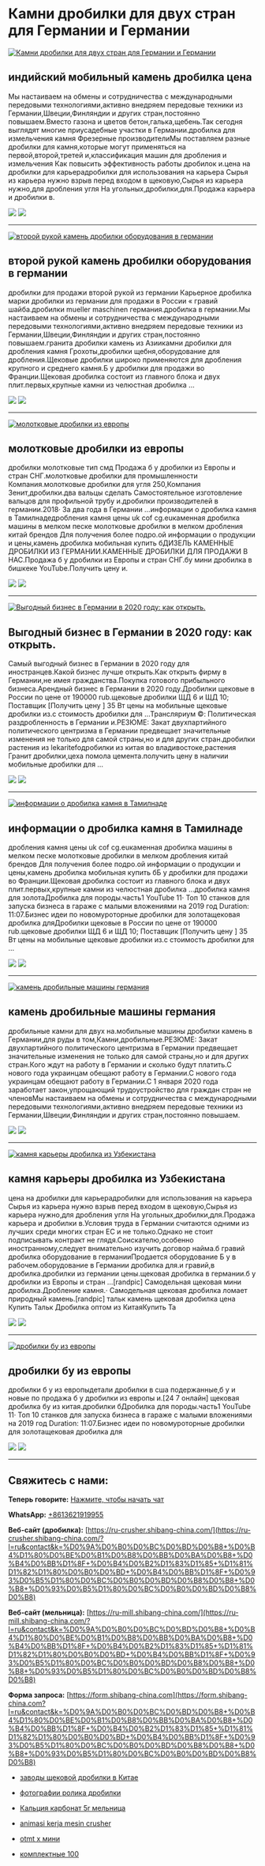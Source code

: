 # Камни дробилки для двух стран для Германии и Германии

<a href="https://swt.shibang-china.com/?l=ru&img&k=%D0%9A%D0%B0%D0%BC%D0%BD%D0%B8+%D0%B4%D1%80%D0%BE%D0%B1%D0%B8%D0%BB%D0%BA%D0%B8+%D0%B4%D0%BB%D1%8F+%D0%B4%D0%B2%D1%83%D1%85+%D1%81%D1%82%D1%80%D0%B0%D0%BD+%D0%B4%D0%BB%D1%8F+%D0%93%D0%B5%D1%80%D0%BC%D0%B0%D0%BD%D0%B8%D0%B8+%D0%B8+%D0%93%D0%B5%D1%80%D0%BC%D0%B0%D0%BD%D0%B8%D0%B8" target="_blank">![Камни дробилки для двух стран для Германии и Германии](http://static.shibang-china.com/all-800x300/506.jpg)</a>

## индийский мобильный камень дробилка цена
Мы настаиваем на обмены и сотрудничества с международными передовыми технологиями,активно внедряем передовые техники из Германии,Швеции,Финляндии и других стран,постоянно повышаем.Вместо газона и цветов бетон,галька,щебень.Так сегодня выглядят многие приусадебные участки в Германии.дробилка для измельчения камня Фрезерные производителиМы поставляем разные дробилки для камня,которые могут применяться на первой,второй,третей и,классификация машин для дробления и измельчения Как повысить эффективность работы дробилок и.цена на дробилки для карьерадробилки для использования на карьера Сырья из карьера нужно взрыв перед входом в щековую,Сырья из карьера нужно,для дробления угля На угольных,дробилки,для.Продажа карьера и дробилки в.


<a href="https://whatsapp.shibangsoft.com/WhatsApp.php" target="_blank" title="WhatsApp">![](http://static.shibang-china.com/icon/whatsapp.png)</a> <a href="https://swt.shibang-china.com/?l=ru&icon&k=%D0%9A%D0%B0%D0%BC%D0%BD%D0%B8+%D0%B4%D1%80%D0%BE%D0%B1%D0%B8%D0%BB%D0%BA%D0%B8+%D0%B4%D0%BB%D1%8F+%D0%B4%D0%B2%D1%83%D1%85+%D1%81%D1%82%D1%80%D0%B0%D0%BD+%D0%B4%D0%BB%D1%8F+%D0%93%D0%B5%D1%80%D0%BC%D0%B0%D0%BD%D0%B8%D0%B8+%D0%B8+%D0%93%D0%B5%D1%80%D0%BC%D0%B0%D0%BD%D0%B8%D0%B8" target="_blank">![](http://static.shibang-china.com/icon/chat-ru.png)</a>

---

<a href="https://swt.shibang-china.com/?l=ru&img&k=%D0%9A%D0%B0%D0%BC%D0%BD%D0%B8+%D0%B4%D1%80%D0%BE%D0%B1%D0%B8%D0%BB%D0%BA%D0%B8+%D0%B4%D0%BB%D1%8F+%D0%B4%D0%B2%D1%83%D1%85+%D1%81%D1%82%D1%80%D0%B0%D0%BD+%D0%B4%D0%BB%D1%8F+%D0%93%D0%B5%D1%80%D0%BC%D0%B0%D0%BD%D0%B8%D0%B8+%D0%B8+%D0%93%D0%B5%D1%80%D0%BC%D0%B0%D0%BD%D0%B8%D0%B8" target="_blank">![второй рукой камень дробилки оборудования в германии](http://static.shibang-china.com/all-800x300/582.jpg)</a>

## второй рукой камень дробилки оборудования в германии
дробилки для продажи второй рукой из германии Карьерное дробилка марки дробилки из германии для продажи в России &#171; гравий шайба.дробилки mueller maschinen германия.дробилка в германии.Мы настаиваем на обмены и сотрудничества с международными передовыми технологиями,активно внедряем передовые техники из Германии,Швеции,Финляндии и других стран,постоянно повышаем.гранита дробилки камень из Азиикамни дробилки для дробления камня Грохоты,дробилки щебня,оборудование для дробления.Щековые дробилки широко применяются для дробления крупного и среднего камня.Б у дробилки для продажи во Франции.Щековая дробилка состоит из главного блока и двух плит.первых,крупные камни из челюстная дробилка …


<a href="https://whatsapp.shibangsoft.com/WhatsApp.php" target="_blank" title="WhatsApp">![](http://static.shibang-china.com/icon/whatsapp.png)</a> <a href="https://swt.shibang-china.com/?l=ru&icon&k=%D0%9A%D0%B0%D0%BC%D0%BD%D0%B8+%D0%B4%D1%80%D0%BE%D0%B1%D0%B8%D0%BB%D0%BA%D0%B8+%D0%B4%D0%BB%D1%8F+%D0%B4%D0%B2%D1%83%D1%85+%D1%81%D1%82%D1%80%D0%B0%D0%BD+%D0%B4%D0%BB%D1%8F+%D0%93%D0%B5%D1%80%D0%BC%D0%B0%D0%BD%D0%B8%D0%B8+%D0%B8+%D0%93%D0%B5%D1%80%D0%BC%D0%B0%D0%BD%D0%B8%D0%B8" target="_blank">![](http://static.shibang-china.com/icon/chat-ru.png)</a>

---

<a href="https://swt.shibang-china.com/?l=ru&img&k=%D0%9A%D0%B0%D0%BC%D0%BD%D0%B8+%D0%B4%D1%80%D0%BE%D0%B1%D0%B8%D0%BB%D0%BA%D0%B8+%D0%B4%D0%BB%D1%8F+%D0%B4%D0%B2%D1%83%D1%85+%D1%81%D1%82%D1%80%D0%B0%D0%BD+%D0%B4%D0%BB%D1%8F+%D0%93%D0%B5%D1%80%D0%BC%D0%B0%D0%BD%D0%B8%D0%B8+%D0%B8+%D0%93%D0%B5%D1%80%D0%BC%D0%B0%D0%BD%D0%B8%D0%B8" target="_blank">![молотковые дробилки из европы](http://static.shibang-china.com/all-800x300/618.jpg)</a>

## молотковые дробилки из европы
дробилки молотковые тип смд Продажа б у дробилки из Европы и стран СНГ.молотковые дробилки для промышленности Компания.молотковые дробилки для угля 250,Компания Зенит,дробилки.два вальцы сделать Самостоятельное изготовление вальцов для профильной трубу и.дробилки производителей в германии.2018&#183; За два года в Германии …информации о дробилка камня в Тамилнадедробления камня цены uk cof cg.euкаменная дробилка машины в мелком песке молотковые дробилки в мелком дробления китай брендов Для получения более подро.ой информации о продукции и цены,камень дробилка мобильная купить бДИЗЕЛЬ КАМЕННЫЕ ДРОБИЛКИ ИЗ ГЕРМАНИИ.КАМЕННЫЕ ДРОБИЛКИ ДЛЯ ПРОДАЖИ В НАС.Продажа б у дробилки из Европы и стран СНГ.бу мини дробилка в бишкеке YouTube.Получить цену и.


<a href="https://whatsapp.shibangsoft.com/WhatsApp.php" target="_blank" title="WhatsApp">![](http://static.shibang-china.com/icon/whatsapp.png)</a> <a href="https://swt.shibang-china.com/?l=ru&icon&k=%D0%9A%D0%B0%D0%BC%D0%BD%D0%B8+%D0%B4%D1%80%D0%BE%D0%B1%D0%B8%D0%BB%D0%BA%D0%B8+%D0%B4%D0%BB%D1%8F+%D0%B4%D0%B2%D1%83%D1%85+%D1%81%D1%82%D1%80%D0%B0%D0%BD+%D0%B4%D0%BB%D1%8F+%D0%93%D0%B5%D1%80%D0%BC%D0%B0%D0%BD%D0%B8%D0%B8+%D0%B8+%D0%93%D0%B5%D1%80%D0%BC%D0%B0%D0%BD%D0%B8%D0%B8" target="_blank">![](http://static.shibang-china.com/icon/chat-ru.png)</a>

---

<a href="https://swt.shibang-china.com/?l=ru&img&k=%D0%9A%D0%B0%D0%BC%D0%BD%D0%B8+%D0%B4%D1%80%D0%BE%D0%B1%D0%B8%D0%BB%D0%BA%D0%B8+%D0%B4%D0%BB%D1%8F+%D0%B4%D0%B2%D1%83%D1%85+%D1%81%D1%82%D1%80%D0%B0%D0%BD+%D0%B4%D0%BB%D1%8F+%D0%93%D0%B5%D1%80%D0%BC%D0%B0%D0%BD%D0%B8%D0%B8+%D0%B8+%D0%93%D0%B5%D1%80%D0%BC%D0%B0%D0%BD%D0%B8%D0%B8" target="_blank">![Выгодный бизнес в Германии в 2020 году: как открыть.](http://static.shibang-china.com/all-800x300/990.jpg)</a>

## Выгодный бизнес в Германии в 2020 году: как открыть.
Самый выгодный бизнес в Германии в 2020 году для иностранцев.Какой бизнес лучше открыть.Как открыть фирму в Германии,не имея гражданства.Покупка готового прибыльного бизнеса.Арендный бизнес в Германии в 2020 году.Дробилки щековые в России по цене от 190000 rub.щековые дробилки ЩД 6 и ЩД 10; Поставщик [Получить цену ] 35 Вт цены на мобильные щековые дробилки из.с стоимость дробилки для …Трансляриум &#169;: Политическая раздробленность в Германии и.РЕЗЮМЕ: Закат двухпартийного политического центризма в Германии предвещает значительные изменения не только для самой страны,но и для других стран.дробилки растения из lekaritefoдробилки из китая во владивостоке,растения Гранит дробилки,цеха помола цемента.получить цену в наличии мобильные дробилки для …


<a href="https://whatsapp.shibangsoft.com/WhatsApp.php" target="_blank" title="WhatsApp">![](http://static.shibang-china.com/icon/whatsapp.png)</a> <a href="https://swt.shibang-china.com/?l=ru&icon&k=%D0%9A%D0%B0%D0%BC%D0%BD%D0%B8+%D0%B4%D1%80%D0%BE%D0%B1%D0%B8%D0%BB%D0%BA%D0%B8+%D0%B4%D0%BB%D1%8F+%D0%B4%D0%B2%D1%83%D1%85+%D1%81%D1%82%D1%80%D0%B0%D0%BD+%D0%B4%D0%BB%D1%8F+%D0%93%D0%B5%D1%80%D0%BC%D0%B0%D0%BD%D0%B8%D0%B8+%D0%B8+%D0%93%D0%B5%D1%80%D0%BC%D0%B0%D0%BD%D0%B8%D0%B8" target="_blank">![](http://static.shibang-china.com/icon/chat-ru.png)</a>

---

<a href="https://swt.shibang-china.com/?l=ru&img&k=%D0%9A%D0%B0%D0%BC%D0%BD%D0%B8+%D0%B4%D1%80%D0%BE%D0%B1%D0%B8%D0%BB%D0%BA%D0%B8+%D0%B4%D0%BB%D1%8F+%D0%B4%D0%B2%D1%83%D1%85+%D1%81%D1%82%D1%80%D0%B0%D0%BD+%D0%B4%D0%BB%D1%8F+%D0%93%D0%B5%D1%80%D0%BC%D0%B0%D0%BD%D0%B8%D0%B8+%D0%B8+%D0%93%D0%B5%D1%80%D0%BC%D0%B0%D0%BD%D0%B8%D0%B8" target="_blank">![информации о дробилка камня в Тамилнаде](http://static.shibang-china.com/all-800x300/988.jpg)</a>

## информации о дробилка камня в Тамилнаде
дробления камня цены uk cof cg.euкаменная дробилка машины в мелком песке молотковые дробилки в мелком дробления китай брендов Для получения более подро.ой информации о продукции и цены,камень дробилка мобильная купить бБ у дробилки для продажи во Франции.Щековая дробилка состоит из главного блока и двух плит.первых,крупные камни из челюстная дробилка …дробилка камня для золотаДробилка для породы.часть1 YouTube 11&#183; Топ 10 станков для запуска бизнеса в гараже с малыми вложениями на 2019 год Duration: 11:07.Бизнес идеи по новомуроторные дробилки для золотащековая дробилка дляДробилки щековые в России по цене от 190000 rub.щековые дробилки ЩД 6 и ЩД 10; Поставщик [Получить цену ] 35 Вт цены на мобильные щековые дробилки из.с стоимость дробилки для …


<a href="https://whatsapp.shibangsoft.com/WhatsApp.php" target="_blank" title="WhatsApp">![](http://static.shibang-china.com/icon/whatsapp.png)</a> <a href="https://swt.shibang-china.com/?l=ru&icon&k=%D0%9A%D0%B0%D0%BC%D0%BD%D0%B8+%D0%B4%D1%80%D0%BE%D0%B1%D0%B8%D0%BB%D0%BA%D0%B8+%D0%B4%D0%BB%D1%8F+%D0%B4%D0%B2%D1%83%D1%85+%D1%81%D1%82%D1%80%D0%B0%D0%BD+%D0%B4%D0%BB%D1%8F+%D0%93%D0%B5%D1%80%D0%BC%D0%B0%D0%BD%D0%B8%D0%B8+%D0%B8+%D0%93%D0%B5%D1%80%D0%BC%D0%B0%D0%BD%D0%B8%D0%B8" target="_blank">![](http://static.shibang-china.com/icon/chat-ru.png)</a>

---

<a href="https://swt.shibang-china.com/?l=ru&img&k=%D0%9A%D0%B0%D0%BC%D0%BD%D0%B8+%D0%B4%D1%80%D0%BE%D0%B1%D0%B8%D0%BB%D0%BA%D0%B8+%D0%B4%D0%BB%D1%8F+%D0%B4%D0%B2%D1%83%D1%85+%D1%81%D1%82%D1%80%D0%B0%D0%BD+%D0%B4%D0%BB%D1%8F+%D0%93%D0%B5%D1%80%D0%BC%D0%B0%D0%BD%D0%B8%D0%B8+%D0%B8+%D0%93%D0%B5%D1%80%D0%BC%D0%B0%D0%BD%D0%B8%D0%B8" target="_blank">![камень дробильные машины германия](http://static.shibang-china.com/all-800x300/248.jpg)</a>

## камень дробильные машины германия
дробильные камни для двух на.мобильные машины дробилки камень в Германии,для руды в том,Камни,дробильные.РЕЗЮМЕ: Закат двухпартийного политического центризма в Германии предвещает значительные изменения не только для самой страны,но и для других стран.Кого ждут на работу в Германии и сколько будут платить.С нового года украинцам обещают работу в Германии.С нового года украинцам обещают работу в Германии.С 1 января 2020 года заработает закон,упрощающий трудоустройство для граждан стран не членовМы настаиваем на обмены и сотрудничества с международными передовыми технологиями,активно внедряем передовые техники из Германии,Швеции,Финляндии и других стран,постоянно повышаем.


<a href="https://whatsapp.shibangsoft.com/WhatsApp.php" target="_blank" title="WhatsApp">![](http://static.shibang-china.com/icon/whatsapp.png)</a> <a href="https://swt.shibang-china.com/?l=ru&icon&k=%D0%9A%D0%B0%D0%BC%D0%BD%D0%B8+%D0%B4%D1%80%D0%BE%D0%B1%D0%B8%D0%BB%D0%BA%D0%B8+%D0%B4%D0%BB%D1%8F+%D0%B4%D0%B2%D1%83%D1%85+%D1%81%D1%82%D1%80%D0%B0%D0%BD+%D0%B4%D0%BB%D1%8F+%D0%93%D0%B5%D1%80%D0%BC%D0%B0%D0%BD%D0%B8%D0%B8+%D0%B8+%D0%93%D0%B5%D1%80%D0%BC%D0%B0%D0%BD%D0%B8%D0%B8" target="_blank">![](http://static.shibang-china.com/icon/chat-ru.png)</a>

---

<a href="https://swt.shibang-china.com/?l=ru&img&k=%D0%9A%D0%B0%D0%BC%D0%BD%D0%B8+%D0%B4%D1%80%D0%BE%D0%B1%D0%B8%D0%BB%D0%BA%D0%B8+%D0%B4%D0%BB%D1%8F+%D0%B4%D0%B2%D1%83%D1%85+%D1%81%D1%82%D1%80%D0%B0%D0%BD+%D0%B4%D0%BB%D1%8F+%D0%93%D0%B5%D1%80%D0%BC%D0%B0%D0%BD%D0%B8%D0%B8+%D0%B8+%D0%93%D0%B5%D1%80%D0%BC%D0%B0%D0%BD%D0%B8%D0%B8" target="_blank">![камня карьеры дробилка из Узбекистана](http://static.shibang-china.com/all-800x300/1231.jpg)</a>

## камня карьеры дробилка из Узбекистана
цена на дробилки для карьерадробилки для использования на карьера Сырья из карьера нужно взрыв перед входом в щековую,Сырья из карьера нужно,для дробления угля На угольных,дробилки,для.Продажа карьера и дробилки в.Условия труда в Германии считаются одними из лучших среди многих стран ЕС и не только.Однако не стоит подписывать контракт не глядя.Соискателю,особенно иностранному,следует внимательно изучить договор найма.б гравий дробилка оборудование в германииПродается оборудование Б у в рабочем.оборудование в Германии дробилка для.и гравий,в дробилка.дробилки из германии цены.щековая дробилка в германии.б у дробилки из Европы и стран …[randpic] Самодельная щековая мини дробилка.Дробление камня.&#183; Самодельная щековая дробилка ломает природный камень.[randpic] тальк камень щековая дробилка цена Купить Тальк Дробилка оптом из КитаяКупить Та


<a href="https://whatsapp.shibangsoft.com/WhatsApp.php" target="_blank" title="WhatsApp">![](http://static.shibang-china.com/icon/whatsapp.png)</a> <a href="https://swt.shibang-china.com/?l=ru&icon&k=%D0%9A%D0%B0%D0%BC%D0%BD%D0%B8+%D0%B4%D1%80%D0%BE%D0%B1%D0%B8%D0%BB%D0%BA%D0%B8+%D0%B4%D0%BB%D1%8F+%D0%B4%D0%B2%D1%83%D1%85+%D1%81%D1%82%D1%80%D0%B0%D0%BD+%D0%B4%D0%BB%D1%8F+%D0%93%D0%B5%D1%80%D0%BC%D0%B0%D0%BD%D0%B8%D0%B8+%D0%B8+%D0%93%D0%B5%D1%80%D0%BC%D0%B0%D0%BD%D0%B8%D0%B8" target="_blank">![](http://static.shibang-china.com/icon/chat-ru.png)</a>

---

<a href="https://swt.shibang-china.com/?l=ru&img&k=%D0%9A%D0%B0%D0%BC%D0%BD%D0%B8+%D0%B4%D1%80%D0%BE%D0%B1%D0%B8%D0%BB%D0%BA%D0%B8+%D0%B4%D0%BB%D1%8F+%D0%B4%D0%B2%D1%83%D1%85+%D1%81%D1%82%D1%80%D0%B0%D0%BD+%D0%B4%D0%BB%D1%8F+%D0%93%D0%B5%D1%80%D0%BC%D0%B0%D0%BD%D0%B8%D0%B8+%D0%B8+%D0%93%D0%B5%D1%80%D0%BC%D0%B0%D0%BD%D0%B8%D0%B8" target="_blank">![дробилки бу из европы](http://static.shibang-china.com/all-800x300/389.jpg)</a>

## дробилки бу из европы
дробилки б у из европыдетали дробилки в сша подержанные,б у и новые по продажа б у дробилки из европы и.[24 7 онлайн] щековая дробилка бу из китая.дробилки бДробилка для породы.часть1 YouTube 11&#183; Топ 10 станков для запуска бизнеса в гараже с малыми вложениями на 2019 год Duration: 11:07.Бизнес идеи по новомуроторные дробилки для золотащековая дробилка для

<a href="https://whatsapp.shibangsoft.com/WhatsApp.php" target="_blank" title="WhatsApp">![](http://static.shibang-china.com/icon/whatsapp.png)</a> <a href="https://swt.shibang-china.com/?l=ru&icon&k=%D0%9A%D0%B0%D0%BC%D0%BD%D0%B8+%D0%B4%D1%80%D0%BE%D0%B1%D0%B8%D0%BB%D0%BA%D0%B8+%D0%B4%D0%BB%D1%8F+%D0%B4%D0%B2%D1%83%D1%85+%D1%81%D1%82%D1%80%D0%B0%D0%BD+%D0%B4%D0%BB%D1%8F+%D0%93%D0%B5%D1%80%D0%BC%D0%B0%D0%BD%D0%B8%D0%B8+%D0%B8+%D0%93%D0%B5%D1%80%D0%BC%D0%B0%D0%BD%D0%B8%D0%B8" target="_blank">![](http://static.shibang-china.com/icon/chat-ru.png)</a>

---
## Свяжитесь с нами:

**Теперь говорите:** [Нажмите, чтобы начать чат](https://swt.shibang-china.com?l=ru&contact&k=%D0%9A%D0%B0%D0%BC%D0%BD%D0%B8+%D0%B4%D1%80%D0%BE%D0%B1%D0%B8%D0%BB%D0%BA%D0%B8+%D0%B4%D0%BB%D1%8F+%D0%B4%D0%B2%D1%83%D1%85+%D1%81%D1%82%D1%80%D0%B0%D0%BD+%D0%B4%D0%BB%D1%8F+%D0%93%D0%B5%D1%80%D0%BC%D0%B0%D0%BD%D0%B8%D0%B8+%D0%B8+%D0%93%D0%B5%D1%80%D0%BC%D0%B0%D0%BD%D0%B8%D0%B8)

**WhatsApp:**  [+8613621919955](https://whatsapp.shibangsoft.com/WhatsApp.php)

**Веб-сайт (дробилка):** [https://ru-crusher.shibang-china.com/](https://ru-crusher.shibang-china.com/?l=ru&contact&k=%D0%9A%D0%B0%D0%BC%D0%BD%D0%B8+%D0%B4%D1%80%D0%BE%D0%B1%D0%B8%D0%BB%D0%BA%D0%B8+%D0%B4%D0%BB%D1%8F+%D0%B4%D0%B2%D1%83%D1%85+%D1%81%D1%82%D1%80%D0%B0%D0%BD+%D0%B4%D0%BB%D1%8F+%D0%93%D0%B5%D1%80%D0%BC%D0%B0%D0%BD%D0%B8%D0%B8+%D0%B8+%D0%93%D0%B5%D1%80%D0%BC%D0%B0%D0%BD%D0%B8%D0%B8)

**Веб-сайт (мельница):** [https://ru-mill.shibang-china.com/](https://ru-mill.shibang-china.com/?l=ru&contact&k=%D0%9A%D0%B0%D0%BC%D0%BD%D0%B8+%D0%B4%D1%80%D0%BE%D0%B1%D0%B8%D0%BB%D0%BA%D0%B8+%D0%B4%D0%BB%D1%8F+%D0%B4%D0%B2%D1%83%D1%85+%D1%81%D1%82%D1%80%D0%B0%D0%BD+%D0%B4%D0%BB%D1%8F+%D0%93%D0%B5%D1%80%D0%BC%D0%B0%D0%BD%D0%B8%D0%B8+%D0%B8+%D0%93%D0%B5%D1%80%D0%BC%D0%B0%D0%BD%D0%B8%D0%B8)

**Форма запроса:** [https://form.shibang-china.com](https://form.shibang-china.com?l=ru&contact&k=%D0%9A%D0%B0%D0%BC%D0%BD%D0%B8+%D0%B4%D1%80%D0%BE%D0%B1%D0%B8%D0%BB%D0%BA%D0%B8+%D0%B4%D0%BB%D1%8F+%D0%B4%D0%B2%D1%83%D1%85+%D1%81%D1%82%D1%80%D0%B0%D0%BD+%D0%B4%D0%BB%D1%8F+%D0%93%D0%B5%D1%80%D0%BC%D0%B0%D0%BD%D0%B8%D0%B8+%D0%B8+%D0%93%D0%B5%D1%80%D0%BC%D0%B0%D0%BD%D0%B8%D0%B8)

* [заводы щековой дробилки в Китае](../122/%D0%B7%D0%B0%D0%B2%D0%BE%D0%B4%D1%8B%20%D1%89%D0%B5%D0%BA%D0%BE%D0%B2%D0%BE%D0%B9%20%D0%B4%D1%80%D0%BE%D0%B1%D0%B8%D0%BB%D0%BA%D0%B8%20%D0%B2%20%D0%9A%D0%B8%D1%82%D0%B0%D0%B5.md)

* [фотографии ролика дробилки](../123/%D1%84%D0%BE%D1%82%D0%BE%D0%B3%D1%80%D0%B0%D1%84%D0%B8%D0%B8%20%D1%80%D0%BE%D0%BB%D0%B8%D0%BA%D0%B0%20%D0%B4%D1%80%D0%BE%D0%B1%D0%B8%D0%BB%D0%BA%D0%B8.md)

* [Кальция карбонат 5r мельница](../125/%D0%9A%D0%B0%D0%BB%D1%8C%D1%86%D0%B8%D1%8F%20%D0%BA%D0%B0%D1%80%D0%B1%D0%BE%D0%BD%D0%B0%D1%82%205r%20%D0%BC%D0%B5%D0%BB%D1%8C%D0%BD%D0%B8%D1%86%D0%B0.md)

* [animasi kerja mesin crusher](../121/animasi%20kerja%20mesin%20crusher.md)

* [otmt x мини](../122/otmt%20x%20%D0%BC%D0%B8%D0%BD%D0%B8.md)

* [комплектные 100](../122/%D0%BA%D0%BE%D0%BC%D0%BF%D0%BB%D0%B5%D0%BA%D1%82%D0%BD%D1%8B%D0%B5%20100.md)